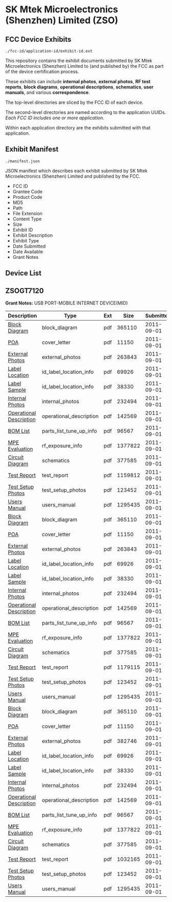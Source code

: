 # SK Mtek Microelectronics (Shenzhen) Limited (ZSO)
## FCC Device Exhibits

```
./fcc-id/application-id/exhibit-id.ext
```

This repository contains the exhibit documents submitted by SK Mtek Microelectronics (Shenzhen) Limited to (and published by) the FCC as part of the device certification process.

These exhibits can include **internal photos**, **external photos**, **RF test reports**, **block diagrams**, **operational descriptions**, **schematics**, **user manuals**, and various **correspondence**.

The top-level directories are sliced by the FCC ID of each device.

The second-level directories are named according to the application UUIDs. *Each FCC ID includes one or more application.*

Within each application directory are the exhibits submitted with that application. 

## Exhibit Manifest

```
./manifest.json
```

JSON manifest which describes each exhibit submitted by SK Mtek Microelectronics (Shenzhen) Limited and published by the FCC.

- FCC ID
- Grantee Code
- Product Code
- MD5
- Path
- File Extension
- Content Type
- Size
- Exhibit ID
- Exhibit Description
- Exhibit Type
- Date Submitted
- Date Available
- Grant Notes

## Device List
## ZSOGT7120
**Grant Notes:** USB PORT-MOBILE INTERNET DEVICE(MID)

| Description | Type | Ext | Size | Submitted | Available |
| ----------- | ---- | --- | ---- | --------- | --------- |
| [Block Diagram](ZSOGT7120/9ddcd94365f43253a7b4515696e1e4a0/1534754.pdf) | block_diagram | pdf | 365110 | 2011-09-01 | 2011-09-01 |
| [POA](ZSOGT7120/9ddcd94365f43253a7b4515696e1e4a0/1534766.pdf) | cover_letter | pdf | 11150 | 2011-09-01 | 2011-09-01 |
| [External Photos](ZSOGT7120/9ddcd94365f43253a7b4515696e1e4a0/1534757.pdf) | external_photos | pdf | 263843 | 2011-09-01 | 2011-09-01 |
| [Label Location](ZSOGT7120/9ddcd94365f43253a7b4515696e1e4a0/1534759.pdf) | id_label_location_info | pdf | 69926 | 2011-09-01 | 2011-09-01 |
| [Label Sample](ZSOGT7120/9ddcd94365f43253a7b4515696e1e4a0/1534760.pdf) | id_label_location_info | pdf | 38330 | 2011-09-01 | 2011-09-01 |
| [Internal Photos](ZSOGT7120/9ddcd94365f43253a7b4515696e1e4a0/1534758.pdf) | internal_photos | pdf | 232494 | 2011-09-01 | 2011-09-01 |
| [Operational Description](ZSOGT7120/9ddcd94365f43253a7b4515696e1e4a0/1534763.pdf) | operational_description | pdf | 142569 | 2011-09-01 | 2011-09-01 |
| [BOM List](ZSOGT7120/9ddcd94365f43253a7b4515696e1e4a0/1534755.pdf) | parts_list_tune_up_info | pdf | 96567 | 2011-09-01 | 2011-09-01 |
| [MPE Evaluation](ZSOGT7120/9ddcd94365f43253a7b4515696e1e4a0/1534762.pdf) | rf_exposure_info | pdf | 1377822 | 2011-09-01 | 2011-09-01 |
| [Circuit Diagram](ZSOGT7120/9ddcd94365f43253a7b4515696e1e4a0/1534756.pdf) | schematics | pdf | 377585 | 2011-09-01 | 2011-09-01 |
| [Test Report](ZSOGT7120/9ddcd94365f43253a7b4515696e1e4a0/1534810.pdf) | test_report | pdf | 1159812 | 2011-09-01 | 2011-09-01 |
| [Test Setup Photos](ZSOGT7120/9ddcd94365f43253a7b4515696e1e4a0/1534764.pdf) | test_setup_photos | pdf | 123452 | 2011-09-01 | 2011-09-01 |
| [Users Manual](ZSOGT7120/9ddcd94365f43253a7b4515696e1e4a0/1534765.pdf) | users_manual | pdf | 1295435 | 2011-09-01 | 2011-09-01 |
| [Block Diagram](ZSOGT7120/383783672ce2c17bee65e6c92a4577df/1534754.pdf) | block_diagram | pdf | 365110 | 2011-09-01 | 2011-09-01 |
| [POA](ZSOGT7120/383783672ce2c17bee65e6c92a4577df/1534766.pdf) | cover_letter | pdf | 11150 | 2011-09-01 | 2011-09-01 |
| [External Photos](ZSOGT7120/383783672ce2c17bee65e6c92a4577df/1534757.pdf) | external_photos | pdf | 263843 | 2011-09-01 | 2011-09-01 |
| [Label Location](ZSOGT7120/383783672ce2c17bee65e6c92a4577df/1534759.pdf) | id_label_location_info | pdf | 69926 | 2011-09-01 | 2011-09-01 |
| [Label Sample](ZSOGT7120/383783672ce2c17bee65e6c92a4577df/1534760.pdf) | id_label_location_info | pdf | 38330 | 2011-09-01 | 2011-09-01 |
| [Internal Photos](ZSOGT7120/383783672ce2c17bee65e6c92a4577df/1534758.pdf) | internal_photos | pdf | 232494 | 2011-09-01 | 2011-09-01 |
| [Operational Description](ZSOGT7120/383783672ce2c17bee65e6c92a4577df/1534763.pdf) | operational_description | pdf | 142569 | 2011-09-01 | 2011-09-01 |
| [BOM List](ZSOGT7120/383783672ce2c17bee65e6c92a4577df/1534755.pdf) | parts_list_tune_up_info | pdf | 96567 | 2011-09-01 | 2011-09-01 |
| [MPE Evaluation](ZSOGT7120/383783672ce2c17bee65e6c92a4577df/1534762.pdf) | rf_exposure_info | pdf | 1377822 | 2011-09-01 | 2011-09-01 |
| [Circuit Diagram](ZSOGT7120/383783672ce2c17bee65e6c92a4577df/1534756.pdf) | schematics | pdf | 377585 | 2011-09-01 | 2011-09-01 |
| [Test Report](ZSOGT7120/383783672ce2c17bee65e6c92a4577df/1534761.pdf) | test_report | pdf | 1179115 | 2011-09-01 | 2011-09-01 |
| [Test Setup Photos](ZSOGT7120/383783672ce2c17bee65e6c92a4577df/1534764.pdf) | test_setup_photos | pdf | 123452 | 2011-09-01 | 2011-09-01 |
| [Users Manual](ZSOGT7120/383783672ce2c17bee65e6c92a4577df/1534765.pdf) | users_manual | pdf | 1295435 | 2011-09-01 | 2011-09-01 |
| [Block Diagram](ZSOGT7120/0b4580e65e7cf1d6c4a45364cc6c3b5d/1534754.pdf) | block_diagram | pdf | 365110 | 2011-09-01 | 2011-09-01 |
| [POA](ZSOGT7120/0b4580e65e7cf1d6c4a45364cc6c3b5d/1534766.pdf) | cover_letter | pdf | 11150 | 2011-09-01 | 2011-09-01 |
| [External Photos](ZSOGT7120/0b4580e65e7cf1d6c4a45364cc6c3b5d/1534782.pdf) | external_photos | pdf | 382746 | 2011-09-01 | 2011-09-01 |
| [Label Location](ZSOGT7120/0b4580e65e7cf1d6c4a45364cc6c3b5d/1534759.pdf) | id_label_location_info | pdf | 69926 | 2011-09-01 | 2011-09-01 |
| [Label Sample](ZSOGT7120/0b4580e65e7cf1d6c4a45364cc6c3b5d/1534760.pdf) | id_label_location_info | pdf | 38330 | 2011-09-01 | 2011-09-01 |
| [Internal Photos](ZSOGT7120/0b4580e65e7cf1d6c4a45364cc6c3b5d/1534758.pdf) | internal_photos | pdf | 232494 | 2011-09-01 | 2011-09-01 |
| [Operational Description](ZSOGT7120/0b4580e65e7cf1d6c4a45364cc6c3b5d/1534763.pdf) | operational_description | pdf | 142569 | 2011-09-01 | 2011-09-01 |
| [BOM List](ZSOGT7120/0b4580e65e7cf1d6c4a45364cc6c3b5d/1534755.pdf) | parts_list_tune_up_info | pdf | 96567 | 2011-09-01 | 2011-09-01 |
| [MPE Evaluation](ZSOGT7120/0b4580e65e7cf1d6c4a45364cc6c3b5d/1534762.pdf) | rf_exposure_info | pdf | 1377822 | 2011-09-01 | 2011-09-01 |
| [Circuit Diagram](ZSOGT7120/0b4580e65e7cf1d6c4a45364cc6c3b5d/1534756.pdf) | schematics | pdf | 377585 | 2011-09-01 | 2011-09-01 |
| [Test Report](ZSOGT7120/0b4580e65e7cf1d6c4a45364cc6c3b5d/1534786.pdf) | test_report | pdf | 1032165 | 2011-09-01 | 2011-09-01 |
| [Test Setup Photos](ZSOGT7120/0b4580e65e7cf1d6c4a45364cc6c3b5d/1534764.pdf) | test_setup_photos | pdf | 123452 | 2011-09-01 | 2011-09-01 |
| [Users Manual](ZSOGT7120/0b4580e65e7cf1d6c4a45364cc6c3b5d/1534765.pdf) | users_manual | pdf | 1295435 | 2011-09-01 | 2011-09-01 |

